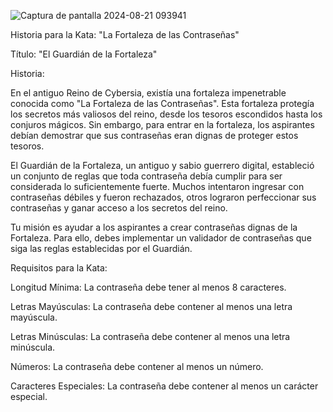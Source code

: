 ![Captura de pantalla 2024-08-21 093941](https://github.com/user-attachments/assets/2548ea70-194d-4dae-9342-fd6b214f2a30)


Historia para la Kata: "La Fortaleza de las Contraseñas"

Título: "El Guardián de la Fortaleza"

Historia:

En el antiguo Reino de Cybersia, existía una fortaleza impenetrable conocida como "La Fortaleza de las Contraseñas". 
Esta fortaleza protegía los secretos más valiosos del reino, desde los tesoros escondidos hasta los conjuros mágicos. 
Sin embargo, para entrar en la fortaleza, los aspirantes debían demostrar que sus contraseñas eran dignas de proteger estos tesoros.

El Guardián de la Fortaleza, un antiguo y sabio guerrero digital, estableció un conjunto de reglas que toda contraseña debía cumplir para ser considerada lo suficientemente fuerte. 
Muchos intentaron ingresar con contraseñas débiles y fueron rechazados, otros lograron perfeccionar sus contraseñas y ganar acceso a los secretos del reino.

Tu misión es ayudar a los aspirantes a crear contraseñas dignas de la Fortaleza. Para ello, debes implementar un validador de contraseñas que siga las reglas establecidas por el Guardián.

Requisitos para la Kata:

Longitud Mínima: La contraseña debe tener al menos 8 caracteres.

Letras Mayúsculas: La contraseña debe contener al menos una letra mayúscula.

Letras Minúsculas: La contraseña debe contener al menos una letra minúscula.

Números: La contraseña debe contener al menos un número.

Caracteres Especiales: La contraseña debe contener al menos un carácter especial.

